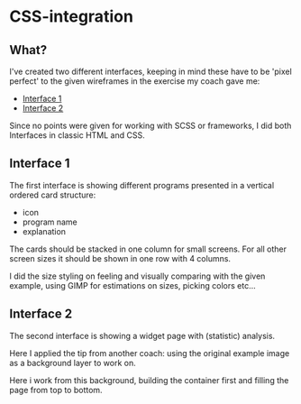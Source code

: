 # CSS-integration
##  What?
I've created two different interfaces, keeping in mind these have to be 'pixel perfect' to the given wireframes in the exercise my coach gave me:

+ [Interface 1](.../interface1/index.html)
+ [Interface 2](.../interface2/index.html)

Since no points were given for working with SCSS or frameworks, I did both Interfaces in classic HTML and CSS.

## Interface 1
The first interface is showing different programs presented in a vertical ordered card structure:
+ icon
+ program name
+ explanation

The cards should be stacked in one column for small screens. For all other screen sizes it should be shown in one row with 4 columns. 

I did the size styling on feeling and visually comparing with the given example, using GIMP for estimations on sizes, picking colors etc...

## Interface 2
The second interface is showing a widget page with (statistic) analysis.

Here I applied the tip from another coach: using the original example image as a background layer to work on. 

Here i work from this background, building the container first and filling the page from top to bottom.